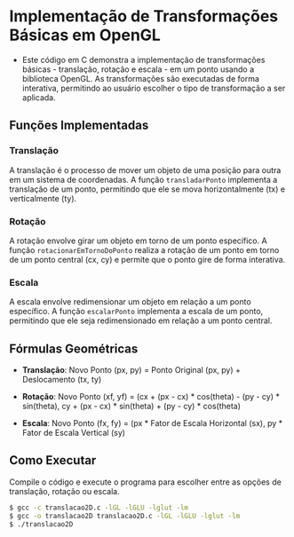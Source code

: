 # Implementação de Transformações Básicas em OpenGL

- Este código em C demonstra a implementação de transformações básicas - translação, rotação e escala - em um ponto usando a biblioteca OpenGL. As transformações são executadas de forma interativa, permitindo ao usuário escolher o tipo de transformação a ser aplicada.

## Funções Implementadas

### Translação

A translação é o processo de mover um objeto de uma posição para outra em um sistema de coordenadas. A função `transladarPonto` implementa a translação de um ponto, permitindo que ele se mova horizontalmente (tx) e verticalmente (ty).

### Rotação

A rotação envolve girar um objeto em torno de um ponto específico. A função `rotacionarEmTornoDoPonto` realiza a rotação de um ponto em torno de um ponto central (cx, cy) e permite que o ponto gire de forma interativa.

### Escala

A escala envolve redimensionar um objeto em relação a um ponto específico. A função `escalarPonto` implementa a escala de um ponto, permitindo que ele seja redimensionado em relação a um ponto central.

## Fórmulas Geométricas

- **Translação**: Novo Ponto (px, py) = Ponto Original (px, py) + Deslocamento (tx, ty)

- **Rotação**: Novo Ponto (xf, yf) = (cx + (px - cx) * cos(theta) - (py - cy) * sin(theta), cy + (px - cx) * sin(theta) + (py - cy) * cos(theta)

- **Escala**: Novo Ponto (fx, fy) = (px * Fator de Escala Horizontal (sx), py * Fator de Escala Vertical (sy)

## Como Executar

Compile o código e execute o programa para escolher entre as opções de translação, rotação ou escala.

```bash
$ gcc -c translacao2D.c -lGL -lGLU -lglut -lm
$ gcc -o translacao2D translacao2D.c -lGL -lGLU -lglut -lm
$ ./translacao2D
```
